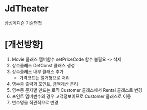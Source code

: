 # JdTheater
삼성메디슨 기술면접

# [개선방향]
1. Movie 클래스 멤버함수 setPriceCode 함수 불필요 -> 삭제
2. 상수클래스 DefConst 클래스 생성
3. 상수클래스 내부 클래스 추가
   - 가격코드는 열거형으로 처리
4. 영수증 출력과 포인트, 금액계산 분리
5. 영수증 문자열 만드는 로직 Customer 클래스에서 Rental 클래스로 변경
6. 포인트 멤버변수의 경우 고객정보이므로 Customer 클래스로 이동
7. 변수명을 직관적으로 변경